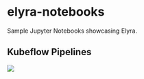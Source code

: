 # elyra-notebooks

Sample Jupyter Notebooks showcasing Elyra.

## Kubeflow Pipelines

![](../images/configure-kubeflow-pipelines.png)